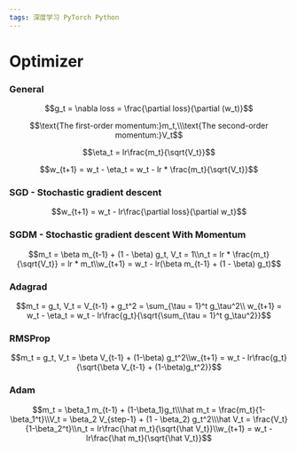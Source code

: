 ```yaml
---
tags: 深度学习 PyTorch Python
---
```

# Optimizer

### General

$$g_t = \nabla loss = \frac{\partial loss}{\partial (w_t)}$$

$$\text{The first-order momentum:}m_t,\\\text{The second-order momentum:}V_t$$

$$\eta_t = lr\frac{m_t}{\sqrt{V_t}}$$

$$w_{t+1} = w_t - \eta_t = w_t - lr * \frac{m_t}{\sqrt{V_t}}$$

### SGD - Stochastic gradient descent

$$w_{t+1} = w_t - lr\frac{\partial loss}{\partial w_t}$$

### SGDM - Stochastic gradient descent With Momentum

$$m_t = \beta m_{t-1} + (1 - \beta) g_t, V_t = 1\\n_t = lr * \frac{m_t}{\sqrt{V_t}} = lr * m_t\\w_{t+1} = w_t - lr(\beta m_{t-1} + (1 - \beta) g_t)$$

### Adagrad

$$m_t = g_t, V_t = V_{t-1} + g_t^2 = \sum_{\tau = 1}^t g_\tau^2\\
w_{t+1} = w_t - \eta_t = w_t - lr\frac{g_t}{\sqrt{\sum_{\tau = 1}^t g_\tau^2}}$$

### RMSProp

$$m_t = g_t, V_t = \beta V_{t-1} + (1-\beta) g_t^2\\w_{t+1} = w_t - lr\frac{g_t}{\sqrt{\beta V_{t-1} + (1-\beta)g_t^2}}$$

### Adam

$$m_t = \beta_1 m_{t-1} + (1-\beta_1)g_t\\\hat m_t = \frac{m_t}{1-\beta_1^t}\\V_t = \beta_2 V_{step-1} + (1 - \beta_2) g_t^2\\\hat V_t = \frac{V_t}{1-\beta_2^t}\\n_t = lr\frac{\hat m_t}{\sqrt{\hat V_t}}\\w_{t+1} = w_t - lr\frac{\hat m_t}{\sqrt{\hat V_t}}$$